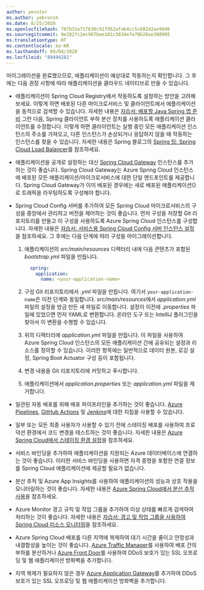 ```yaml
---
author: yevster
ms.author: yebronsh
ms.date: 8/25/2020
ms.openlocfilehash: 787b31e71f630c91f952afab4cc5c682d2ae9dd6
ms.sourcegitcommit: 9e282fc2ec967bee181c3034e7e70b28ae308905
ms.translationtype: HT
ms.contentlocale: ko-KR
ms.lasthandoff: 09/04/2020
ms.locfileid: "89494281"
---
```

마이그레이션을 완료했으므로, 애플리케이션이 예상대로 작동하는지 확인합니다. 그 후에는 다음 권장 사항에 따라 애플리케이션을 클라우드 네이티브로 만들 수 있습니다.

* 애플리케이션이 Spring Cloud Registry에서 작동하도록 설정하는 방안을 고려해 보세요. 이렇게 하면 배포된 다른 마이크로서비스 및 클라이언트에서 애플리케이션을 동적으로 검색할 수 있습니다. 자세한 내용은 [자습서: 배포할 Java Spring 앱 준비](/azure/spring-cloud/spring-cloud-tutorial-prepare-app-deployment) 그런 다음, Spring 클라이언트 부하 분산 장치를 사용하도록 애플리케이션 클라이언트를 수정합니다. 이렇게 하면 클라이언트는 실행 중인 모든 애플리케이션 인스턴스의 주소를 가져오고, 다른 인스턴스가 손상되거나 응답하지 않을 때 작동하는 인스턴스를 찾을 수 있습니다. 자세한 내용은 Spring 블로그의 [Spring 팁: Spring Cloud Load Balancer](https://spring.io/blog/2020/03/25/spring-tips-spring-cloud-loadbalancer)를 참조하세요.

* 애플리케이션을 공개로 설정하는 대신 [Spring Cloud Gateway](https://cloud.spring.io/spring-cloud-gateway/reference/html/) 인스턴스를 추가하는 것이 좋습니다. Spring Cloud Gateway는 Azure Spring Cloud 인스턴스에 배포된 모든 애플리케이션/마이크로서비스에 대한 단일 엔드포인트를 제공합니다. Spring Cloud Gateway가 이미 배포된 경우에는 새로 배포된 애플리케이션으로 트래픽을 라우팅하도록 구성해야 합니다.

* Spring Cloud Config 서버를 추가하여 모든 Spring Cloud 마이크로서비스의 구성을 중앙에서 관리하고 버전을 제어하는 것이 좋습니다. 먼저 구성을 저장할 Git 리포지토리를 만들고 이 구성을 사용하도록 Azure Spring Cloud 인스턴스를 구성합니다. 자세한 내용은 [자습서: 서비스용 Spring Cloud Config 서버 인스턴스 설정](/azure/spring-cloud/spring-cloud-tutorial-config-server)을 참조하세요. 그 후에는 다음 단계에 따라 구성을 마이그레이션합니다.

  1. 애플리케이션의 *src/main/resources* 디렉터리 내에 다음 콘텐츠가 포함된 *bootstrap.yml* 파일을 만듭니다.

        ```yml
          spring:
            application:
              name: <your-application-name>
        ```

  1. 구성 Git 리포지토리에서 *<your-application-name>.yml* 파일을 만듭니다. 여기서 `your-application-name`은 이전 단계와 동일합니다. *src/main/resources*에서 *application.yml* 파일의 설정을 방금 만든 새 파일로 이동합니다. 설정이 이전에 *.properties* 파일에 있었으면 먼저 YAML로 변환합니다. 온라인 도구 또는 IntelliJ 플러그인을 찾아서 이 변환을 수행할 수 있습니다.

  1. 위의 디렉터리에 *application.yml* 파일을 만듭니다. 이 파일을 사용하여 Azure Spring Cloud 인스턴스의 모든 애플리케이션 간에 공유되는 설정과 리소스를 정의할 수 있습니다. 이러한 항목에는 일반적으로 데이터 원본, 로깅 설정, Spring Boot Actuator 구성 등이 포함됩니다.

  1. 변경 내용을 Git 리포지토리에 커밋하고 푸시합니다.

  1. 애플리케이션에서 *application.properties* 또는 *application.yml* 파일을 제거합니다.

* 일관된 자동 배포를 위해 배포 파이프라인을 추가하는 것이 좋습니다. [Azure Pipelines](/azure/spring-cloud/spring-cloud-howto-cicd), [GitHub Actions](/azure/spring-cloud/spring-cloud-howto-github-actions) 및 [Jenkins](/azure/jenkins/tutorial-jenkins-deploy-cli-spring-cloud-service)에 대한 지침을 사용할 수 있습니다.

* 일부 또는 모든 최종 사용자가 사용할 수 있기 전에 스테이징 배포를 사용하여 프로덕션 환경에서 코드 변경을 테스트하는 것이 좋습니다. 자세한 내용은 [Azure Spring Cloud에서 스테이징 환경 설정](/azure/spring-cloud/spring-cloud-howto-staging-environment)을 참조하세요.

* 서비스 바인딩을 추가하여 애플리케이션을 지원되는 Azure 데이터베이스에 연결하는 것이 좋습니다. 이러한 서비스 바인딩을 사용하면 자격 증명을 포함한 연결 정보를 Spring Cloud 애플리케이션에 제공할 필요가 없습니다.

* 분산 추적 및 Azure App Insights를 사용하여 애플리케이션의 성능과 상호 작용을 모니터링하는 것이 좋습니다. 자세한 내용은 [Azure Spring Cloud에서 분산 추적 사용](/azure/spring-cloud/spring-cloud-tutorial-distributed-tracing)을 참조하세요.

* Azure Monitor 경고 규칙 및 작업 그룹을 추가하여 이상 상태를 빠르게 검색하여 처리하는 것이 좋습니다. 자세한 내용은 [자습서: 경고 및 작업 그룹을 사용하여 Spring Cloud 리소스 모니터링](/azure/spring-cloud/spring-cloud-tutorial-alerts-action-groups)을 참조하세요.

* Azure Spring Cloud 배포를 다른 지역에 복제하여 대기 시간을 줄이고 안정성과 내결함성을 높이는 것이 좋습니다. [Azure Traffic Manager](/azure/traffic-manager)를 사용하여 배포 간의 부하를 분산하거나 [Azure Front Door](/azure/frontdoor)를 사용하여 DDoS 보호가 있는 SSL 오프로딩 및 웹 애플리케이션 방화벽을 추가합니다.

* 지역 복제가 필요하지 않은 경우 [Azure Application Gateway](/azure/application-gateway)를 추가하여 DDoS 보호가 있는 SSL 오프로딩 및 웹 애플리케이션 방화벽을 추가합니다.
